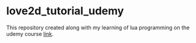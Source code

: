 # love2d_tutorial_udemy
This repository created along with my learning of lua programming on the udemy course [link](https://www.udemy.com/course/lua-love/).
